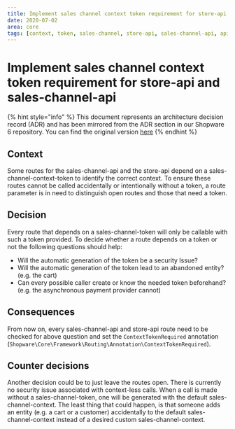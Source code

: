 ```yaml
---
title: Implement sales channel context token requirement for store-api and sales-channel-api
date: 2020-07-02
area: core
tags: [context, token, sales-channel, store-api, sales-channel-api, api]
--- 
```


# Implement sales channel context token requirement for store-api and sales-channel-api

{% hint style="info" %}
This document represents an architecture decision record (ADR) and has been mirrored from the ADR section in our Shopware 6 repository.
You can find the original version [here](https://github.com/shopware/platform/blob/trunk/adr/2020-07-02-implement-sales-channel-context-token-requirement.md)
{% endhint %}

## Context
Some routes for the sales-channel-api and the store-api depend on a sales-channel-context-token to identify the correct context.
To ensure these routes cannot be called accidentally or intentionally without a token, a route parameter is in need to distinguish open routes and those that need a token.

## Decision
Every route that depends on a sales-channel-token will only be callable with such a token provided. 
To decide whether a route depends on a token or not the following questions should help:  

* Will the automatic generation of the token be a security Issue?
* Will the automatic generation of the token lead to an abandoned entity? (e.g. the cart)
* Can every possible caller create or know the needed token beforehand? (e.g. the asynchronous payment provider cannot) 


## Consequences
From now on, every sales-channel-api and store-api route need to be checked for above question and set the `ContextTokenRequired` annotation (`Shopware\Core\Framework\Routing\Annotation\ContextTokenRequired`). 

## Counter decisions
Another decision could be to just leave the routes open. There is currently no security issue associated with context-less calls.
When a call is made without a sales-channel-token, one will be generated with the default sales-channel-context.
The least thing that could happen, is that someone adds an entity (e.g. a cart or a customer) accidentally to the default sales-channel-context instead of a desired custom sales-channel-context.
